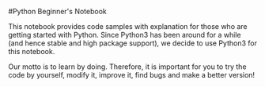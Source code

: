 #Python Beginner's Notebook

This notebook provides code samples with explanation for those who are getting started with Python. Since Python3 has been around for a while (and hence stable and high package support), we decide to use Python3 for this notebook.

Our motto is to learn by doing. Therefore, it is important for you to try the code by yourself, modify it, improve it, find bugs and make a better version!

